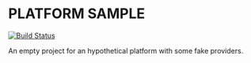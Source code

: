 # PLATFORM SAMPLE 
[![Build Status](https://travis-ci.org/brickreplyit/interfaces.svg?branch=master)](https://travis-ci.org/brickreplyit/interfaces)
<!-- [![Coverage Status](https://coveralls.io/repos/github/piexmuss/platform/badge.svg?branch=master)](https://coveralls.io/github/piexmuss/platform/branch=master) 
[![codecov](https://codecov.io/gh/piexmuss/platform/badge.svg)](https://codecov.io/gh/piexmuss/platform)
[![Language grade: JavaScript](https://img.shields.io/lgtm/grade/javascript/g/piexmuss/platform.svg?logo=lgtm&logoWidth=18)](https://lgtm.com/projects/g/piexmuss/platform/context:javascript) [![Known Vulnerabilities](https://snyk.io/test/github/piexmuss/platform/badge.svg)](https://snyk.io/test/github/piexmuss/platform) 
[![dependencies](https://david-dm.org/piexmuss/platform.svg)](https://david-dm.org/piexmuss/platform) -->

An empty project for an hypothetical platform with some fake providers.
